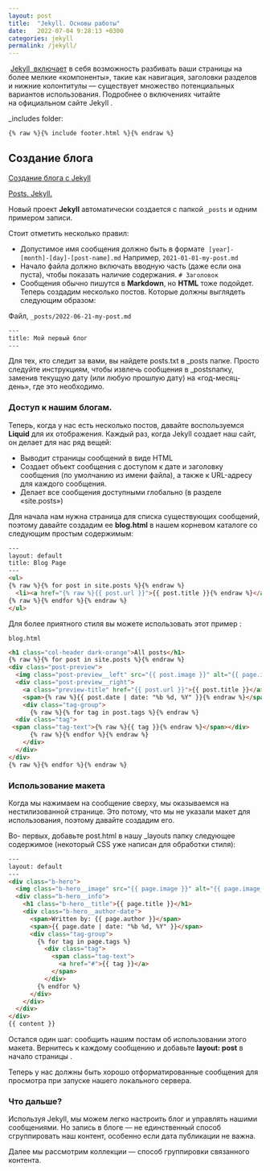 ```yaml
---
layout: post
title:  "Jekyll. Основы работы"
date:   2022-07-04 9:28:13 +0300
categories: jekyll
permalink: /jekyll/
---
```

 [Jekyll  включает](https://jekyllrb.com/docs/includes/) в себя возможность разбивать ваши страницы на более мелкие «компоненты», такие как навигация, заголовки разделов и нижние колонтитулы — существует множество потенциальных вариантов использования. Подробнее о включениях читайте на официальном сайте Jekyll .

_includes folder:

```html
{% raw %}{% include footer.html %}{% endraw %}
```

## Создание блога

[Создание блога с Jekyll](https://cloudcannon.com/community/learn/jekyll-tutorial/introduction-to-blogging/)

[Posts. Jekyll.](https://jekyllrb.com/docs/posts/)

Новый проект **Jekyll** автоматически создается с папкой `_posts` и одним примером записи.

Стоит отметить несколько правил:

* Допустимое имя сообщения должно быть в формате 
`[year]-[month]-[day]-[post-name].md` Например, `2021-01-01-my-post.md`
* Начало файла должно включать вводную часть (даже если она пуста), чтобы показать наличие содержания. `# Заголовок`
* Сообщения обычно пишутся в **Markdown**, но **HTML** тоже подойдет.
Теперь создадим несколько постов. Которые должны выглядеть следующим образом:

Файл, `_posts/2022-06-21-my-post.md`

```html
---
title: Мой первый блог
---

```

Для тех, кто следит за вами, вы найдете posts.txt в _posts папке. Просто следуйте инструкциям, чтобы извлечь сообщения в _postsпапку, заменив текущую дату (или любую прошлую дату) на «год-месяц-день», где это необходимо.



### Доступ к нашим блогам. 

Теперь, когда у нас есть несколько постов, давайте воспользуемся **Liquid** для их отображения. Каждый раз, когда Jekyll создает наш сайт, он делает для нас ряд вещей:

* Выводит страницы сообщений в виде HTML
* Создает объект сообщения с доступом к дате и заголовку сообщения (по умолчанию из имени файла), а также к URL-адресу для каждого сообщения.
* Делает все сообщения доступными глобально (в разделе «site.posts»)

Для начала нам нужна страница для списка существующих сообщений, поэтому давайте создадим ее **blog.html** в нашем корневом каталоге со следующим простым содержимым:

```html
---
layout: default
title: Blog Page
---
<ul>
{% raw %}{% for post in site.posts %}{% endraw %}
  <li><a href="{% raw %}{{ post.url }}">{{ post.title }}{% endraw %}</a></li>
{% raw %}{% endfor %}{% endraw %}
</ul>

```

Для более приятного стиля вы можете использовать этот пример :

`blog.html`

```html
<h1 class="col-header dark-orange">All posts</h1>
{% raw %}{% for post in site.posts %}{% endraw %}
<div class="post-preview">
  <img class="post-preview__left" src="{{ post.image }}" alt="{{ page.image_alt }}">
  <div class="post-preview__right">
    <a class="preview-title" href="{{ post.url }}">{{ post.title }}</a>
    <span>{% raw %}{{ post.date | date: "%b %d, %Y" }}{% endraw %}</span>
    <div class="tag-group">
      {% raw %}{% for tag in post.tags %}{% endraw %}
  <div class="tag">
 <span class="tag-text">{% raw %}{{ tag }}{% endraw %}</span></div>
      {% raw %}{% endfor %}{% endraw %}
    </div>
  </div>
</div>
{% raw %}{% endfor %}{% endraw %}
```
### Использование макета

Когда мы нажимаем на сообщение сверху, мы оказываемся на нестилизованной странице. Это потому, что мы не указали макет для использования, поэтому давайте создадим его.

Во- первых, добавьте post.html в нашу _layouts папку следующее содержимое (некоторый CSS уже написан для обработки стиля):

```html
---
layout: default
---
<div class="b-hero">
  <img class="b-hero__image" src="{{ page.image }}" alt="{{ page.image_alt }}">
  <div class="b-hero__info">
    <h1 class="b-hero__title">{{ page.title }}</h1>
    <div class="b-hero__author-date">
      <span>Written by: {{ page.author }}</span>
      <span>{{ page.date | date: "%b %d, %Y" }}</span>
      <div class="tag-group">
        {% for tag in page.tags %}
          <div class="tag">
            <span class="tag-text">
              <a href="#">{{ tag }}</a>
            </span>
          </div>
        {% endfor %}
      </div>
    </div>
  </div>
</div>
{{ content }}


```
Остался один шаг: сообщить нашим постам об использовании этого макета. Вернитесь к каждому сообщению и добавьте **layout: post** в начало страницы .

Теперь у нас должны быть хорошо отформатированные сообщения для просмотра при запуске нашего локального сервера.

### Что дальше?

Используя Jekyll, мы можем легко настроить блог и управлять нашими сообщениями. Но запись в блоге — не единственный способ сгруппировать наш контент, особенно если дата публикации не важна.

Далее мы рассмотрим коллекции — способ группировки связанного контента.

